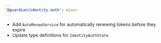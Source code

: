 ```yaml
---
'@guardian/identity-auth': minor
---
```


- Add `AutoRenewService` for automatically renewing tokens before they expire
- Update type definitions for `IdentityAuthState`

